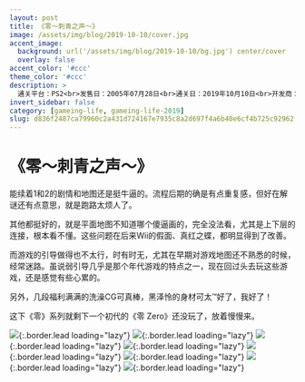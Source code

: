 ```yaml
---
layout: post
title: 《零～刺青之声～》
image: /assets/img/blog/2019-10-10/cover.jpg
accent_image: 
  background: url('/assets/img/blog/2019-10-10/bg.jpg') center/cover
  overlay: false
accent_color: '#ccc'
theme_color: '#ccc'
description: >
  通关平台：PS2<br>发售日：2005年07月28日<br>通关日：2019年10月10日<br>开发商：特库摩<br>发行商：特库摩
invert_sidebar: false
category: [gameing-life, gameing-life-2019]
slug: d836f2487ca79960c2a431d724167e7935c8a2d697f4a6b40e6cf4b725c92962
---
```


# 《零～刺青之声～》

能续着1和2的剧情和地图还是挺牛逼的。流程后期的确是有点重复感，但好在解谜还有点意思，就是跑路太烦人了。

其他都挺好的，就是平面地图不知道哪个傻逼画的，完全没法看，尤其是上下层的连接，根本看不懂。这些问题在后来Wii的假面、真红之蝶，都明显得到了改善。

而游戏的引导做得也不太行，时有时无，尤其在早期对游戏地图还不熟悉的时候，经常迷路。虽说弱引导几乎是那个年代游戏的特点之一，现在回过头去玩这些游戏，还是感觉有些心累的。

另外，几段福利满满的洗澡CG可真棒，黑泽怜的身材可太™好了，我好了！

这下《零》系列就剩下一个初代的《零 Zero》还没玩了，放着慢慢来。

![](/assets/img/blog/2019-10-10/1.jpg){:.border.lead loading="lazy"}
![](/assets/img/blog/2019-10-10/2.jpg){:.border.lead loading="lazy"}
![](/assets/img/blog/2019-10-10/3.jpg){:.border.lead loading="lazy"}
![](/assets/img/blog/2019-10-10/4.jpg){:.border.lead loading="lazy"}
![](/assets/img/blog/2019-10-10/5.jpg){:.border.lead loading="lazy"}
![](/assets/img/blog/2019-10-10/6.jpg){:.border.lead loading="lazy"}
![](/assets/img/blog/2019-10-10/7.jpg){:.border.lead loading="lazy"}
![](/assets/img/blog/2019-10-10/8.jpg){:.border.lead loading="lazy"}

